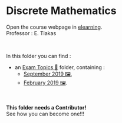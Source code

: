 # Discrete Mathematics 

Οpen the course webpage in [elearning](https://elearning.auth.gr/course/view.php?id=8617).<br/>
Professor : Ε. Tiakas

<br/>

In this folder you can find :
- an [Exam Topics 📂](https://github.com/tsingi-chris/CSD-Auth/tree/main/1st%20Semester/Discrete%20Mathematics/%CE%98%CE%AD%CE%BC%CE%B1%CF%84%CE%B1) folder, containing :
    - [September 2019 🖼️](https://github.com/tsingi-chris/CSD-Auth/tree/main/1st%20Semester/Discrete%20Mathematics/%CE%98%CE%AD%CE%BC%CE%B1%CF%84%CE%B1/2019%20%CE%A3%CE%B5%CF%80%CF%84%CE%AD%CE%BC%CE%B2%CF%81%CE%B7%CF%82),
    - [February 2019 🖼️](https://github.com/tsingi-chris/CSD-Auth/tree/main/1st%20Semester/Discrete%20Mathematics/%CE%98%CE%AD%CE%BC%CE%B1%CF%84%CE%B1/2019%20%CE%A6%CE%B5%CF%85%CF%81%CE%BF%CF%85%CE%AC%CF%81%CE%B9%CE%BF%CF%82).

<br/>

**This folder needs a Contributor!**<br/> See how you can become one!!!